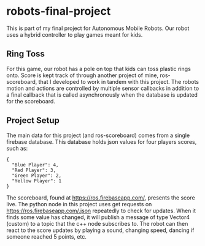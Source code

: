# robots-final-project

This is part of my final project for Autonomous Mobile Robots. Our robot uses a hybrid controller to play games meant for kids.

## Ring Toss

For this game, our robot has a pole on top that kids can toss plastic rings onto. Score is kept track of through another project of mine, ros-scoreboard, that I developed to work in tandem with this project.  The robots motion and actions are controlled by multiple sensor callbacks in addition to a final callback that is called asynchronously when the database is updated for the scoreboard.

## Project Setup

The main data for this project (and ros-scoreboard) comes from a single firebase database.  This database holds json values for four players scores, such as:

    {
      "Blue Player": 4,
      "Red Player": 3,
      "Green Player": 2,
      "Yellow Player": 1
    }

The scoreboard, found at https://ros.firebaseapp.com/, presents the score live. The python node in this project uses get requests on https://ros.firebaseapp.com/.json repeatedly to check for updates.  When it finds some value has changed, it will publish a message of type Vector4 (custom) to a topic that the c++ node subscribes to.  The robot can then react to the score updates by playing a sound, changing speed, dancing if someone reached 5 points, etc.

